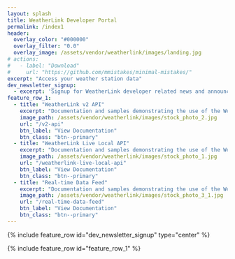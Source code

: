 ```yaml
---
layout: splash
title: WeatherLink Developer Portal
permalink: /index1
header:
  overlay_color: "#000000"
  overlay_filter: "0.0"
  overlay_image: /assets/vendor/weatherlink/images/landing.jpg
# actions:
#   - label: "Download"
#     url: "https://github.com/mmistakes/minimal-mistakes/"
excerpt: "Access your weather station data"
dev_newsletter_signup: 
  - excerpt: 'Signup for WeatherLink developer related news and announcements<br><form><input type="text" placeholder="email"/><input type="submit"/></form>'
feature_row_1:
  - title: "WeatherLink v2 API"
    excerpt: "Documentation and samples demonstrating the use of the WeatherLink v2 API.<br><br>The WeatherLink v2 API can be used to access weather station metadata and weather observation data for WeatherLink connected weather stations you have access to."
    image_path: /assets/vendor/weatherlink/images/stock_photo_2.jpg
    url: "/v2-api"
    btn_label: "View Documentation"
    btn_class: "btn--primary"
  - title: "WeatherLink Live Local API"
    excerpt: "Documentation and samples demonstrating the use of the WeatherLink Live Local API.<br><br>The WeatherLink Live Local API can be used to get current conditions directly from a WeatherLink Live device using a REST API as well as receive real-time data broadcasts over UDP."
    image_path: /assets/vendor/weatherlink/images/stock_photo_1.jpg
    url: "/weatherlink-live-local-api"
    btn_label: "View Documentation"
    btn_class: "btn--primary"
  - title: "Real-time Data Feed"
    excerpt: "Documentation and samples demonstrating the use of the WeatherLink Real-time Data Feed.<br><br>The WeatherLink Real-time Data Feed is a real-time data stream of the weather observation data records for WeatherLink connected weather stations you have access to."
    image_path: /assets/vendor/weatherlink/images/stock_photo_3_1.jpg
    url: "/real-time-data-feed"
    btn_label: "View Documentation"
    btn_class: "btn--primary"
---
```


{% include feature_row id="dev_newsletter_signup" type="center" %}

{% include feature_row id="feature_row_1" %}
